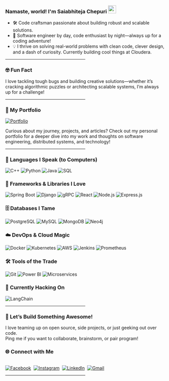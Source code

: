 ### Namaste, world! I'm Saiabhiteja Chepuri <img src="https://media.giphy.com/media/hvRJCLFzcasrR4ia7z/giphy.gif" width="25px">

- 🛠️ Code craftsman passionate about building robust and scalable solutions.
- 🚀 Software engineer by day, code enthusiast by night—always up for a coding adventure!
- 💡 I thrive on solving real-world problems with clean code, clever design, and a dash of curiosity. Currently building cool things at Cloudera.

<hr style="width:50%;text-align:left;margin-left:0">

### 🤓 Fun Fact
I love tackling tough bugs and building creative solutions—whether it’s cracking algorithmic puzzles or architecting scalable systems, I’m always up for a challenge!
<hr style="width:50%;text-align:left;margin-left:0">

### 🌟 My Portfolio
[![Portfolio](https://img.shields.io/badge/Portfolio-Visit-blueviolet?style=for-the-badge&logo=about-dot-me)](https://saiabhiteja-portfolio.vercel.app/)

Curious about my journey, projects, and articles? Check out my personal portfolio for a deeper dive into my work and thoughts on software engineering, distributed systems, and technology!
<hr style="width:50%;text-align:left;margin-left:0">

### 🚀 Languages I Speak (to Computers)
![C++](https://img.shields.io/badge/C++-00599C?style=for-the-badge&logo=c%2B%2B&logoColor=white)
![Python](https://img.shields.io/badge/Python-3670A0?style=for-the-badge&logo=python&logoColor=ffdd54)
![Java](https://img.shields.io/badge/Java-ED8B00?style=for-the-badge&logo=java&logoColor=white)
![SQL](https://img.shields.io/badge/SQL-4479A1?style=for-the-badge&logo=mysql&logoColor=white)

### 🧩 Frameworks & Libraries I Love
![Spring Boot](https://img.shields.io/badge/Spring_Boot-6DB33F?style=for-the-badge&logo=spring-boot&logoColor=white)
![Django](https://img.shields.io/badge/Django-092E20?style=for-the-badge&logo=django&logoColor=white)
![gRPC](https://img.shields.io/badge/gRPC-00897B?style=for-the-badge&logo=grpc&logoColor=white)
![React](https://img.shields.io/badge/React-20232A?style=for-the-badge&logo=react&logoColor=61DAFB)
![Node.js](https://img.shields.io/badge/Node.js-339933?style=for-the-badge&logo=node.js&logoColor=white)
![Express.js](https://img.shields.io/badge/Express.js-404d59?style=for-the-badge&logo=express&logoColor=white)

### 🗄️ Databases I Tame
![PostgreSQL](https://img.shields.io/badge/PostgreSQL-316192?style=for-the-badge&logo=postgresql&logoColor=white)
![MySQL](https://img.shields.io/badge/MySQL-4479A1?style=for-the-badge&logo=mysql&logoColor=white)
![MongoDB](https://img.shields.io/badge/MongoDB-47A248?style=for-the-badge&logo=mongodb&logoColor=white)
![Neo4j](https://img.shields.io/badge/Neo4j-00B5AD?style=for-the-badge&logo=neo4j&logoColor=white)

### ☁️ DevOps & Cloud Magic
![Docker](https://img.shields.io/badge/Docker-2496ED?style=for-the-badge&logo=docker&logoColor=white)
![Kubernetes](https://img.shields.io/badge/Kubernetes-326CE5?style=for-the-badge&logo=kubernetes&logoColor=white)
![AWS](https://img.shields.io/badge/AWS-FF9900?style=for-the-badge&logo=amazon-aws&logoColor=white)
![Jenkins](https://img.shields.io/badge/Jenkins-D24939?style=for-the-badge&logo=jenkins&logoColor=white)
![Prometheus](https://img.shields.io/badge/Prometheus-E6522C?style=for-the-badge&logo=prometheus&logoColor=white)

### 🛠️ Tools of the Trade
![Git](https://img.shields.io/badge/git-%23F05033.svg?style=for-the-badge&logo=git&logoColor=white)
![Power BI](https://img.shields.io/badge/power%20bi-F2C811?style=for-the-badge&logo=powerbi&logoColor=black)
![Microservices](https://img.shields.io/badge/microservices-%23007ACC.svg?style=for-the-badge&logo=azure-architecture-center&logoColor=white)

### 🤖 Currently Hacking On
![LangChain](https://img.shields.io/badge/LangChain-%2300B3B3.svg?style=for-the-badge&logo=langchain&logoColor=white)

<hr style="width:50%;text-align:left;margin-left:0">

### 🤝 Let’s Build Something Awesome!

I love teaming up on open source, side projects, or just geeking out over code.  
Ping me if you want to collaborate, brainstorm, or pair program!


### 🌐 Connect with Me
<p align="left">
<br>
<a href="https://www.facebook.com/saiabhiteja.chepuri"><img src="https://img.shields.io/badge/facebook-%231877F2.svg?&style=for-the-badge&logo=facebook&logoColor=white" alt="Facebook" /></a>&nbsp;
<a href="https://www.instagram.com/saiabhiteja/"><img src="https://img.shields.io/badge/instagram-%23E4405F.svg?&style=for-the-badge&logo=instagram&logoColor=white" alt="Instagram" /></a>&nbsp;
<a href="https://www.linkedin.com/in/saiabhitejachepuri/"><img src="https://img.shields.io/badge/linkedin-%230077B5.svg?&style=for-the-badge&logo=linkedin&logoColor=white" alt="LinkedIn" /></a>&nbsp;
<a href="mailto:saiabhiteja29@gmail.com"><img src="https://img.shields.io/badge/gmail-%23D14836.svg?&style=for-the-badge&logo=gmail&logoColor=white" alt="Gmail"/></a>&nbsp;

</p>
<hr style="width:50%;text-align:left;margin-left:0">

